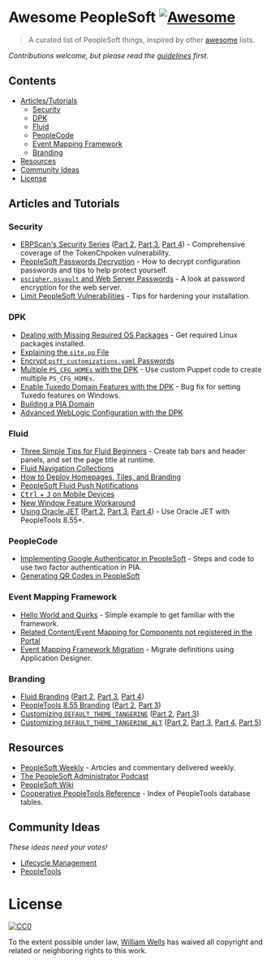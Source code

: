 # Awesome PeopleSoft [![Awesome](https://cdn.rawgit.com/sindresorhus/awesome/d7305f38d29fed78fa85652e3a63e154dd8e8829/media/badge.svg)](https://github.com/sindresorhus/awesome)

> A curated list of PeopleSoft things, inspired by other [awesome](https://awesome.re/) lists.

*Contributions welcome, but please read the [guidelines](contributing.md) first.*

## Contents

* [Articles/Tutorials](#articles-and-tutorials)
  * [Security](#security)
  * [DPK](#dpk)
  * [Fluid](#fluid)
  * [PeopleCode](#peoplecode)
  * [Event Mapping Framework](#event-mapping-framework)
  * [Branding](#branding)
* [Resources](#resources)
* [Community Ideas](#community-ideas)
* [License](#license)

## Articles and Tutorials

### Security

* [ERPScan's Security Series](https://erpscan.com/press-center/blog/peoplesoft-security-part-1-overview-of-architecture/)
([Part 2](https://erpscan.com/press-center/blog/peoplesoft-security-part-2-decrypting-accessid/),
[Part 3](https://erpscan.com/press-center/blog/peoplesoft-security-part-3-peoplesoft-sso-tokenchpoken-attack/),
[Part 4](https://erpscan.com/press-center/blog/peoplesoft-security-part-4-peoplesoft-pentest-using-tokenchpoken-tool/)) - Comprehensive coverage of the TokenChpoken vulnerability.
* [PeopleSoft Passwords Decryption](https://erpscan.com/press-center/blog/peoplesoft-passwords-decryption/) - How to decrypt configuration passwords and tips to help protect yourself.
* [`pscipher`, `psvault` and Web Server Passwords](http://psadmin.io/2017/01/31/pscipher-psvault-and-web-server-passwords/) - A look at password encryption for the web server.
* [Limit PeopleSoft Vulnerabilities](http://psadmin.io/2015/06/09/limit-peoplesoft-vulnerabilities/) - Tips for hardening your installation.

### DPK

* [Dealing with Missing Required OS Packages](http://psadmin.io/2016/07/05/linux-dpk-dealing-with-missing-required-os-packages/) - Get required Linux packages installed.
* [Explaining the `site.pp` File](http://psadmin.io/2016/06/07/explaining-the-site-pp-file/)
* [Encrypt `psft_customizations.yaml` Passwords](http://psadmin.io/2016/10/25/encrypt-psft_customizations-yaml-passwords/)
* [Multiple `PS_CFG_HOMEs` with the DPK](http://psadmin.io/2016/08/10/multiple-ps_cfg_homes-with-the-dpk/) - Use custom Puppet code to create multiple `PS_CFG_HOMEs`.
* [Enable Tuxedo Domain Features with the DPK](http://psadmin.io/2016/10/12/enable-tuxedo-domain-features-with-the-dpk/) - Bug fix for setting Tuxedo features on Windows.
* [Building a PIA Domain](http://psadmin.io/2016/09/07/advanced-dpk-building-a-pia-domain/)
* [Advanced WebLogic Configuration with the DPK](http://psadmin.io/2016/07/19/advanced-weblogic-configuration-with-the-dpk/)

### Fluid

* [Three Simple Tips for Fluid Beginners](http://www.peoplesoftjournal.com/2016/10/three-simple-tips-for-fluid-beginners.html) - Create tab bars and header panels, and set the page title at runtime.
* [Fluid Navigation Collections](https://github.com/RicardoWood/PeopleStuff/wiki/Fluid-Navigation-Collections)
* [How to Deploy Homepages, Tiles, and Branding](https://peoplesoftih.blogspot.com/2016/11/things-learned-during-our-855-rollout.html)
* [PeopleSoft Fluid Push Notifications](https://peoplesoftih.blogspot.com/2017/10/push-notifications.html)
* [<kbd>Ctrl</kbd> + <kbd>J</kbd> on Mobile Devices](https://pe0ples0ft.blogspot.com/2016/03/fluid-ui-ctrlj-on-mobile-devices.html)
* [New Window Feature Workaround](https://pe0ples0ft.blogspot.com/2017/01/flud-ui-new-window-feature-workaround.html)
* [Using Oracle JET](https://pe0ples0ft.blogspot.com/2016/05/peopletools-855-using-oracle-jet-jquery.html)
([Part 2](https://pe0ples0ft.blogspot.com/2016/05/peopletools-855-using-oracle-jet-jquery_29.html),
[Part 3](https://pe0ples0ft.blogspot.com/2016/05/peopletools-855-using-oracle-jet-jquery_30.html),
[Part 4](https://pe0ples0ft.blogspot.com/2016/06/peopletools-855-using-oracle-jet-jquery.html)) - Use Oracle JET with PeopleTools 8.55+.

### PeopleCode

* [Implementing Google Authenticator in PeopleSoft](http://www.peoplesoftmods.com/2fa/implementing-google-authenticator-in-peoplesoft/) - Steps and code to use two factor authentication in PIA.
* [Generating QR Codes in PeopleSoft](http://www.peoplesoftmods.com/2fa/generating-qr-codes-in-peoplesoft/)

### Event Mapping Framework

* [Hello World and Quirks](https://pe0ples0ft.blogspot.com/2016/10/emf-hello-world-and-quirks.html) - Simple example to get familiar with the framework.
* [Related Content/Event Mapping for Components not registered in the Portal](https://pe0ples0ft.blogspot.com/2017/02/rc-emf-for-components-not-in-portal-menu.html)
* [Event Mapping Framework Migration](https://pe0ples0ft.blogspot.com/2016/12/event-mapping-framework-migration.html) - Migrate definitions using Application Designer.

### Branding

* [Fluid Branding](http://pe0ples0ft.blogspot.com/2015/06/peopletools-854-branding-part-5a-fluid.html)
([Part 2](http://pe0ples0ft.blogspot.com/2015/11/peopletools-854-branding-part-5b-fluid.html),
[Part 3](http://pe0ples0ft.blogspot.com/2015/11/peopletools-854-branding-part-5c-fluid.html),
[Part 4](http://pe0ples0ft.blogspot.com/2016/03/peopletools-854-branding-part-5d-fluid.html))
* [PeopleTools 8.55 Branding](https://pe0ples0ft.blogspot.com/2016/03/peopletools-855x-branding-part-i-what.html)
([Part 2](https://pe0ples0ft.blogspot.com/2016/04/peopletools-855x-branding-part-ii.html),
[Part 3](https://pe0ples0ft.blogspot.com/2016/04/peopletools-855x-branding-part-iii.html))
* [Customizing `DEFAULT_THEME_TANGERINE`](https://pe0ples0ft.blogspot.com/2014/11/peopletools-854-branding-part-1.html)
([Part 2](https://pe0ples0ft.blogspot.com/2014/11/peopletools-854-branding-part-2.html),
[Part 3](https://pe0ples0ft.blogspot.com/2014/12/peopletools-854-branding-part-3.html))
* [Customizing `DEFAULT_THEME_TANGERINE_ALT`](http://pe0ples0ft.blogspot.com/2015/05/peopletools-854-branding-part-4a.html)
([Part 2](http://pe0ples0ft.blogspot.com/2015/06/peopletools-854-branding-part-4b.html),
[Part 3](http://pe0ples0ft.blogspot.com/2015/09/peopletools-854-branding-part-4c.html),
[Part 4](http://pe0ples0ft.blogspot.com/2015/11/peopletools-854-branding-part-4d.html),
[Part 5](https://pe0ples0ft.blogspot.com/2016/05/peopletools-854-branding-part-4e.html))

## Resources

* [PeopleSoft Weekly](https://peoplesoftweekly.com/) - Articles and commentary delivered weekly.
* [The PeopleSoft Administrator Podcast](http://psadmin.io/category/podcast/)
* [PeopleSoft Wiki](http://peoplesoft.wikidot.com/)
* [Cooperative PeopleTools Reference](http://www.go-faster.co.uk/peopletools/) - Index of PeopleTools database tables.

## Community Ideas

*These ideas need your votes!*

* [Lifecycle Management](https://community.oracle.com/community/support/peoplesoft/install_upgrade_-_psft/content?filterID=contentstatus[published]~objecttype~objecttype[idea])
* [PeopleTools](https://community.oracle.com/community/support/peoplesoft/peopletools_-_psft/content?filterID=contentstatus[published]~objecttype~objecttype[idea]&sortKey=score)

# License

[![CC0](http://mirrors.creativecommons.org/presskit/buttons/88x31/svg/cc-zero.svg)](https://creativecommons.org/publicdomain/zero/1.0/)

To the extent possible under law, [William Wells](https://github.com/whanwells) has waived all copyright and related or neighboring rights to this work.
